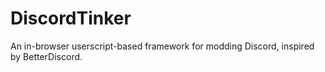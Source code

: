 # DiscordTinker

An in-browser userscript-based framework for modding Discord, inspired by BetterDiscord.
